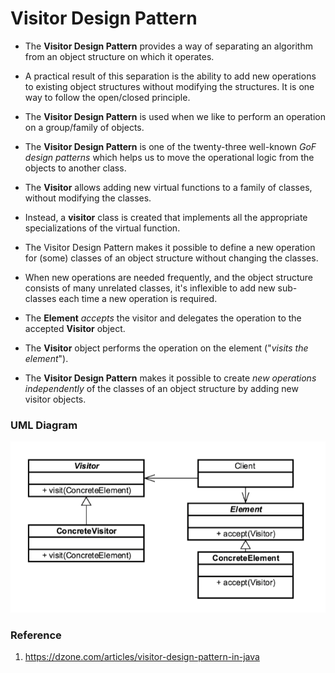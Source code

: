 # Visitor Design Pattern

* The **Visitor Design Pattern** provides a way of separating an algorithm from an object structure on which it operates.

* A practical result of this separation is the ability to add new operations to existing object structures without modifying the structures.
It is one way to follow the open/closed principle.

* The **Visitor Design Pattern** is used when we like to perform an operation on a group/family of objects.

* The **Visitor Design Pattern** is one of the twenty-three well-known _GoF design patterns_ which helps us to move the
operational logic from the objects to another class.

* The **Visitor** allows adding new virtual functions to a family of classes, without modifying the classes.

* Instead, a **visitor** class is created that implements all the appropriate specializations of the virtual function.

* The Visitor Design Pattern makes it possible to define a new operation for (some) classes of an object structure without changing the classes.

* When new operations are needed frequently, and the object structure consists of many unrelated classes,
it's inflexible to add new sub-classes each time a new operation is required.

* The **Element** _accepts_ the visitor and delegates the operation to the accepted **Visitor** object.

* The **Visitor** object performs the operation on the element ("_visits the element_").

* The **Visitor Design Pattern** makes it possible to create _new operations independently_ of the classes of an object
structure by adding new visitor objects.

### UML Diagram

![uml diagram](../../../../../../../../.github/uploads/uml/visitor.png)

### Reference

1. https://dzone.com/articles/visitor-design-pattern-in-java